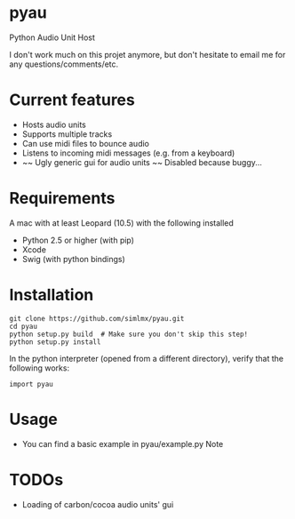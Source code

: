 pyau
====

Python Audio Unit Host

I don't work much on this projet anymore, but don't hesitate to email me for any questions/comments/etc.



Current features
================

* Hosts audio units
* Supports multiple tracks
* Can use midi files to bounce audio
* Listens to incoming midi messages (e.g. from a keyboard)
* ~~ Ugly generic gui for audio units ~~ Disabled because buggy...


Requirements
============
A mac with at least Leopard (10.5) with the following installed

* Python 2.5 or higher (with pip)
* Xcode
* Swig (with python bindings)


Installation
============

    git clone https://github.com/simlmx/pyau.git
    cd pyau
    python setup.py build  # Make sure you don't skip this step!
    python setup.py install

In the python interpreter (opened from a different directory), verify that the following works:

    import pyau


Usage
=====
* You can find a basic example in pyau/example.py
Note


TODOs
================
* Loading of carbon/cocoa audio units' gui


